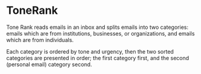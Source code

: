 # ToneRank

Tone Rank reads emails in an inbox and splits emails into two categories: emails which are from institutions, businesses, or organizations, and emails which are from individuals. 

Each category is ordered by tone and urgency, then the two sorted categories are presented in order; the first category first, and the second (personal email) category second.
